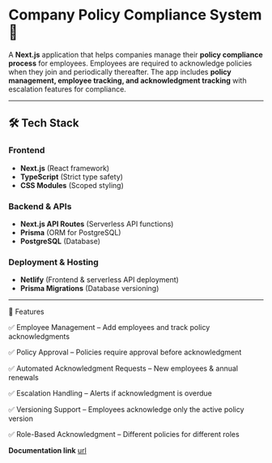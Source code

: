 # **Company Policy Compliance System** 🚀  

A **Next.js** application that helps companies manage their **policy compliance process** for employees. Employees are required to acknowledge policies when they join and periodically thereafter. The app includes **policy management, employee tracking, and acknowledgment tracking** with escalation features for compliance.  

---

## **🛠️ Tech Stack**
### **Frontend**
- **Next.js** (React framework)  
- **TypeScript** (Strict type safety)  
- **CSS Modules** (Scoped styling)  

### **Backend & APIs**
- **Next.js API Routes** (Serverless API functions)  
- **Prisma** (ORM for PostgreSQL)  
- **PostgreSQL** (Database)  

### **Deployment & Hosting**
- **Netlify** (Frontend & serverless API deployment)  
- **Prisma Migrations** (Database versioning)  

---

📌 Features

✅ Employee Management – Add employees and track policy acknowledgments

✅ Policy Approval – Policies require approval before acknowledgment

✅ Automated Acknowledgment Requests – New employees & annual renewals

✅ Escalation Handling – Alerts if acknowledgment is overdue

✅ Versioning Support – Employees acknowledge only the active policy version

✅ Role-Based Acknowledgment – Different policies for different roles


**Documentation link**
[url](https://docs.google.com/document/d/1UgFN7qpVdGrDzPuNyUg97LLtxXgkvLk8vITuKfN3IxM/edit?usp=sharing)
